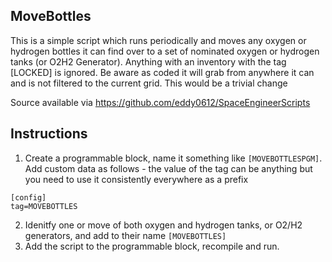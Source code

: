 MoveBottles
-----------

This is a simple script which runs periodically and moves any oxygen or hydrogen bottles it can find over to a set of nominated oxygen or hydrogen 
tanks (or O2H2 Generator). Anything with an inventory with the tag [LOCKED] is ignored. Be aware as coded it will grab from anywhere it can and is
not filtered to the current grid. This would be a trivial change

Source available via https://github.com/eddy0612/SpaceEngineerScripts

Instructions
------------

1. Create a programmable block, name it something like `[MOVEBOTTLESPGM]`. Add custom data as follows - the value of the tag can be anything but you need to use it consistently everywhere as a prefix

```
[config]
tag=MOVEBOTTLES
```

2. Idenitfy one or move of both oxygen and hydrogen tanks, or O2/H2 generators, and add to their name `[MOVEBOTTLES]`
3. Add the script to the programmable block, recompile and run.
